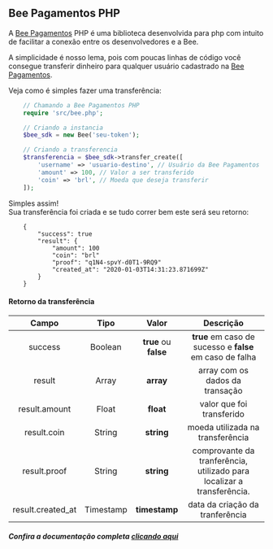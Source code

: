 ## Bee Pagamentos PHP

A [Bee Pagamentos](https://bee.cash) PHP é uma biblioteca desenvolvida para php com intuito de facilitar a conexão entre os desenvolvedores e a Bee.    

A simplicidade é nosso lema, pois com poucas linhas de código você consegue transferir dinheiro para qualquer usuário cadastrado na [Bee Pagamentos](https://bee.cash).    

Veja como é simples fazer uma transferência:  

```php
	// Chamando a Bee Pagamentos PHP
	require 'src/bee.php';

	// Criando a instancia
	$bee_sdk = new Bee('seu-token');

	// Criando a transferencia
	$transferencia = $bee_sdk->transfer_create([
		'username' => 'usuario-destino', // Usuário da Bee Pagamentos
		'amount' => 100, // Valor a ser transferido
		'coin' => 'brl', // Moeda que deseja transferir
	]);
```  

Simples assim!  
Sua transferência foi criada e se tudo correr bem este será seu retorno:  

```
	{
		"success": true
		"result": {
			"amount": 100
	    	"coin": "brl"
	    	"proof": "q1N4-spvY-d0T1-9RQ9"
	    	"created_at": "2020-01-03T14:31:23.871699Z"
		}
	}
```  

#### Retorno da transferência  

Campo | Tipo | Valor | Descrição
:----:|:----:|:-----:|:---------:
success | Boolean | **true** ou **false** | **true** em caso de sucesso e **false** em caso de falha
result | Array | **array** | array com os dados da transação
result.amount | Float | **float** | valor que foi transferido
result.coin | String | **string** | moeda utilizada na transferência
result.proof | String | **string** | comprovante da tranferência, utilizado para localizar a transferência.
result.created_at | Timestamp | **timestamp** | data da criação da tranferência

##### Confira a documentação completa [clicando aqui](https://github.com/bee-payments/sdk-php/blob/master/docs/pt.md)